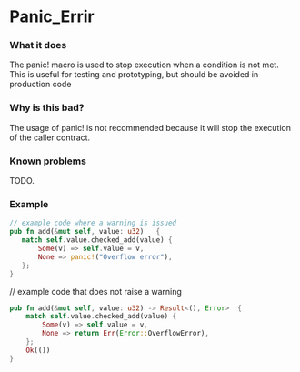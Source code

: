 # Panic_Errir

### What it does
The panic! macro is used to stop execution when a condition is not met.
This is useful for testing and prototyping, but should be avoided in production code

### Why is this bad?
The usage of panic! is not recommended because it will stop the execution of the caller contract.

### Known problems
TODO.

### Example
```rust
// example code where a warning is issued
pub fn add(&mut self, value: u32)   {
   match self.value.checked_add(value) {
       Some(v) => self.value = v,
       None => panic!("Overflow error"),
   };
}
```

// example code that does not raise a warning
```rust
pub fn add(&mut self, value: u32) -> Result<(), Error>  {
    match self.value.checked_add(value) {
        Some(v) => self.value = v,
        None => return Err(Error::OverflowError),
    };
    Ok(())
}
```
